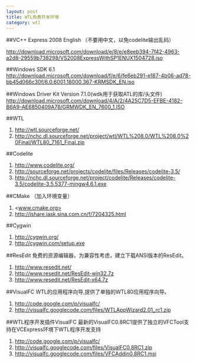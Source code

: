 ```yaml
---
layout: post
title: WTL免费开发环境
category: wtl
---
```


##VC++ Express 2008 English
（不要用中文，以免codelite输出乱码）

<http://download.microsoft.com/download/e/8/e/e8eeb394-7f42-4963-a2d8-29559b738298/VS2008ExpressWithSP1ENUX1504728.iso>


##Windows SDK 6.1
<http://download.microsoft.com/download/f/e/6/fe6eb291-e187-4b06-ad78-bb45d066c30f/6.0.6001.18000.367-KRMSDK_EN.iso>


##Windows Driver Kit Version 7.1.0(wdk用于获取ATL的库/头文件)
<http://download.microsoft.com/download/4/A/2/4A25C7D5-EFBE-4182-B6A9-AE6850409A78/GRMWDK_EN_7600_1.ISO>


##WTL
1. <http://wtl.sourceforge.net/>
2. <http://nchc.dl.sourceforge.net/project/wtl/WTL%208.0/WTL%208.0%20Final/WTL80_7161_Final.zip>


##Codelite
1. <http://www.codelite.org/>
1. <http://sourceforge.net/projects/codelite/files/Releases/codelite-3.5/>
1. <http://nchc.dl.sourceforge.net/project/codelite/Releases/codelite-3.5/codelite-3.5.5377-mingw4.6.1.exe>


##CMake
（加入环境变量）

1. <www.cmake.org>
1. <http://ishare.iask.sina.com.cn/f/7204325.html>


##Cygwin
1. <http://cygwin.org/>
1. <http://cygwin.com/setup.exe>


##ResEdit
免费的资源编辑器，为兼容性考虑，建立下载ANSI版本的ResEdit。

1. <http://www.resedit.net/>
2. <http://www.resedit.net/ResEdit-win32.7z>
2. <http://www.resedit.net/ResEdit-x64.7z>


##VisualFC
WTL的应用程序向导,提供了单独的WTL80应用程序向导。

1. <http://code.google.com/p/visualfc/>
1. <http://visualfc.googlecode.com/files/WTLAppWizard2.01_rc1.zip>


##WTL程序开发插件VisualFC
最新的VisualFC0.8RC1提供了独立的VFCTool支持在VCExpress环境下WTL程序开发支持 

1. <http://code.google.com/p/visualfc/>
1. <http://visualfc.googlecode.com/files/VisualFC0.8RC1.zip>
1. <http://visualfc.googlecode.com/files/VFCAddin0.8RC1.msi>


